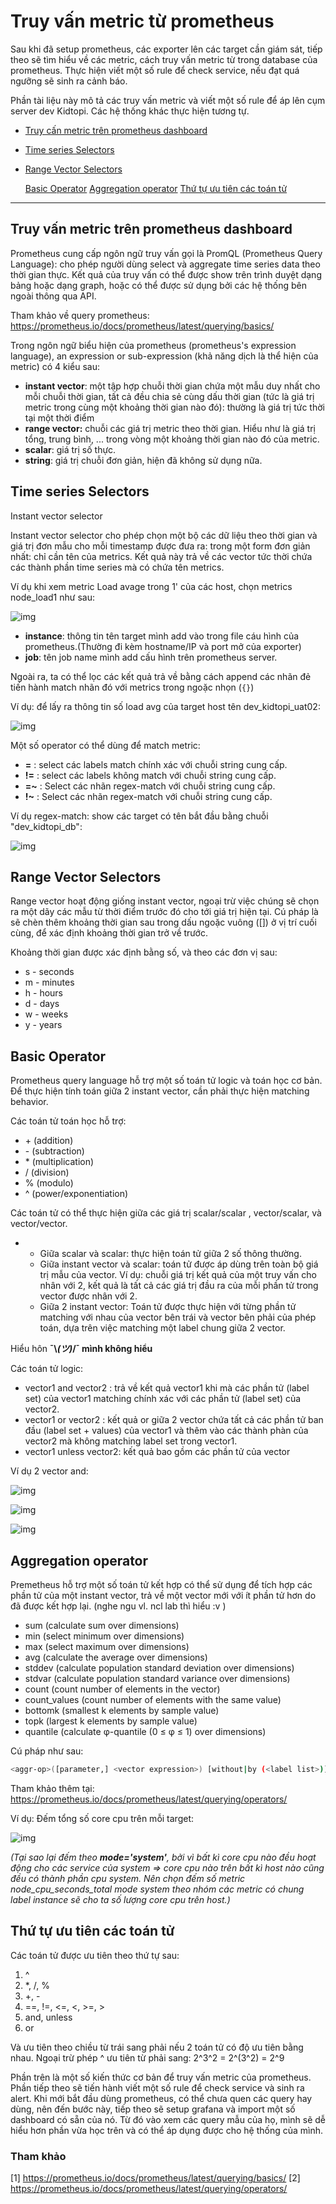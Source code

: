 # Truy vấn metric từ prometheus  

Sau khi đã setup prometheus, các exporter lên các target cần giám sát, tiếp theo sẽ tìm hiểu về các metric, cách truy vấn metric từ trong database của prometheus. Thực hiện viết một số rule để check service, nếu đạt quá ngưỡng sẽ sinh ra cảnh báo. 

Phần tài liệu này mô tả các truy vấn metric và viết một số rule để áp lên cụm server dev Kidtopi. Các hệ thống khác thực hiện tương tự.

- [Truy cấn metric trên prometheus dashboard](#1)

- [Time series Selectors](#2)

- [Range Vector Selectors](#3)

  [Basic Operator](#4)
  [Aggregation operator](#5)
  [Thứ tự ưu tiên các toán tử](#6)

---

<a name = "1"></a>

## Truy vấn metric trên prometheus dashboard

Prometheus cung cấp ngôn ngữ truy vấn gọi là PromQL (Prometheus Query Language): cho phép người dùng select và aggregate time series data theo thời gian thực. Kết quả của truy vấn có thể được show trên trình duyệt dạng bảng hoặc dạng graph, hoặc có thể được sử dụng bởi các hệ thống bên ngoài thông qua API.

Tham khảo về query prometheus: https://prometheus.io/docs/prometheus/latest/querying/basics/

Trong ngôn ngữ biểu hiện của prometheus (prometheus's expression language), an expression or sub-expression (khả năng dịch là thể hiện của metric) có 4 kiểu sau:

- **instant vector**: một tập hợp chuỗi thời gian chứa một mẫu duy nhất cho mỗi chuỗi thời gian, tất cả đều chia sẻ cùng dấu thời gian (tức là giá trị metric trong cùng một khoảng thời gian nào đó): thường là giá trị tức thời tại một thời điểm
- **range vector:** chuỗi các giá trị metric theo thời gian. Hiểu như là giá trị tổng, trung bình, ... trong     vòng một khoảng thời gian nào đó của metric.
- **scalar**: giá trị số thực.
- **string**: giá trị chuỗi đơn giản, hiện đã không sử dụng nữa.

<a name = "2"></a>

## Time series Selectors

Instant vector selector

Instant vector selector cho phép chọn một bộ các dữ liệu theo thời gian và giá trị đơn mẫu cho mỗi timestamp được đưa ra: trong một form đơn giản nhất: chỉ cần tên của metrics. Kết quả này trả về các vector tức thời chứa các thành phần time series mà có chứa tên metrics.

Ví dụ khi xem metric Load avage trong 1' của các host, chọn metrics node_load1 như sau:

![img](./images/4.1.png)

- **instance**: thông tin tên target mình add vào trong file cáu hình của prometheus.(Thường đi kèm hostname/IP và port mở của exporter)
- **job**: tên job name mình add cấu hình trên prometheus server.

Ngoài ra, ta có thể lọc các kết quả trả về bằng cách append các nhãn đẻ tiến hành match nhãn đó với metrics trong ngoặc nhọn (`{}`)

Ví dụ: để lấy ra thông tin số load avg của target host tên dev_kidtopi_uat02:

![img](./images/4.2.png)

Một số operator có thể dùng để match metric:

- **=** : select các labels match chính xác với chuỗi string     cung cấp.
- **!=** : select các labels không match với chuỗi string cung     cấp.
- **=~** : Select các nhãn regex-match với chuỗi string cung     cấp.
- **!~** : Select các nhãn regex-match với chuỗi string cung     cấp.

Ví dụ regex-match: show các target có tên bắt đầu bằng chuỗi "dev_kidtopi_db":

![img](./images/4.3.png)



<a name = "3"></a>

## Range Vector Selectors

Range vector hoạt động giống instant vector, ngoại trừ việc chúng sẽ chọn ra một dãy các mẫu từ thời điểm trước đó cho tới giá trị hiện tại. Cú pháp là sẽ chèn thêm khoảng thời gian sau trong dấu ngoặc vuông ([]) ở vị trí cuối cùng, để xác định khoảng thời gian trở về trước.

Khoảng thời gian được xác định bằng số, và theo các đơn vị sau:

- s - seconds
- m - minutes
- h - hours
- d - days
- w - weeks
- y - years

<a name ="4"></a>

## Basic Operator

Prometheus query language hỗ trợ một số toán tử logic và toán học cơ bản. Để thực hiện tính toán giữa 2 instant vector, cần phải thực hiện matching behavior.

Các toán tử toán học hỗ trợ:

- \+ (addition)
- \- (subtraction)
- \* (multiplication)
- / (division)
- % (modulo)
- ^ (power/exponentiation)

Các toán tử có thể thực hiện giữa các giá trị scalar/scalar , vector/scalar, và vector/vector.

- - Giữa scalar và scalar:  thực hiện toán tử giữa 2 số thông thường.
  - Giữa instant vector và  scalar: toán tử được áp dùng trên toàn bộ giá trị mẫu của vector. Ví dụ:      chuỗi giá trị kết quả của một truy vấn cho nhân với 2, kết quả là tất cả  các giá trị đầu ra của mỗi phần tử trong vector được nhân với 2.
  - Giữa 2 instant vector:  Toán tử được thực hiện với từng phần tử matching với nhau của vector bên      trái và vector bên phải của phép toán, dựa trên việc matching một label  chung giữa 2 vector.

Hiểu hôn **¯\\_(ツ)_/¯ mình không hiểu**

Các toán tử logic:

- vector1 and vector2 : trả về kết quả vector1 khi mà các phần tử (label set) của vector1 matching chính xác với các phần tử (label set) của vector2.
- vector1 or vector2 : kết quả or giữa 2 vector chứa tất cả các phần tử ban đầu (label set + values) của vector1 và thêm vào các thành phàn của vector2 mà không matching label set trong vector1.
- vector1 unless vector2: kết quả bao gồm các phần tử của vector 

Ví dụ 2 vector and: 

![img](./images/4.4.png)

![img](./images/4.5.png)

![img](./images/4.6.png)

<a name = "5"></a>

## Aggregation operator

Premetheus hỗ trợ một số toán tử kết hợp có thể sử dụng để tích hợp các phần tử của một instant vector, trả về một vector mới với ít phần tử hơn do đã được kết hợp lại. (nghe ngu vl. ncl lab thì hiểu :v ) 

- sum (calculate sum over dimensions)
- min (select minimum over dimensions)
- max (select maximum over dimensions)
- avg (calculate the average over dimensions)
- stddev (calculate population standard     deviation over dimensions)
- stdvar (calculate population standard     variance over dimensions)
- count (count number of elements in the     vector)
- count_values (count number of elements with     the same value)
- bottomk (smallest k elements by sample     value)
- topk (largest k elements by sample value)
- quantile (calculate φ-quantile (0 ≤ φ ≤ 1) over dimensions)

Cú pháp như sau: 

```bash
<aggr-op>([parameter,] <vector expression>) [without|by (<label list>)]
```

Tham khảo thêm tại: https://prometheus.io/docs/prometheus/latest/querying/operators/

Ví dụ: Đếm tổng số core cpu trên mỗi target: 

![img](./images/4.7.png)

*(Tại sao lại đếm theo **mode='system'**, bởi vì bất kì core cpu nào đều hoạt động cho các service của system => core cpu nào trên bất kì host nào cũng đều có thành phần cpu system. Nên chọn đếm số metric node_cpu_seconds_total mode system theo nhóm các metric có chung label instance sẽ cho ta số lượng core cpu trên host.)*

<a name = "6"></a>

## Thứ tự ưu tiên các toán tử

Các toán tử được ưu tiên theo thứ tự sau:

1. ^
2. *, /, %
3. +, -
4. ==, !=, <=, <, >=, >
5. and, unless
6. or

Và ưu tiên theo chiều từ trái sang phải nếu 2 toán tử có độ ưu tiên bằng nhau. Ngoại trừ phép ^ ưu tiên từ phải sang: 2^3^2 = 2^(3^2) = 2^9

 Phần trên là một số kiến thức cơ bản để truy vấn metric của prometheus. Phần tiếp theo sẽ tiến hành viết một số rule để check service và sinh ra alert. Khi mới bắt đầu dùng prometheus, có thể chưa quen các query hay dùng, nên đến bước này, tiếp theo sẽ setup grafana và import một số dashboard có sẵn của nó. Từ đó vào xem các query mẫu của họ, mình sẽ dễ hiểu hơn phần vừa học trên và có thể áp dụng được cho hệ thống của mình.

### Tham khảo

[1] https://prometheus.io/docs/prometheus/latest/querying/basics/
[2] https://prometheus.io/docs/prometheus/latest/querying/operators/

